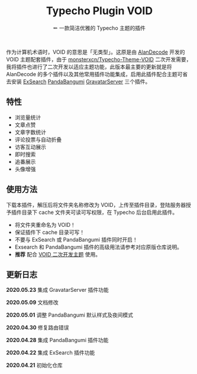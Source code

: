 <h1 align="center">Typecho Plugin VOID</h1>

<div align="center">

✏ 一款简洁优雅的 Typecho 主题的插件

</div></br>


作为计算机术语时，VOID 的意思是「无类型」。这原是由 [AlanDecode](https://github.com/AlanDecode) 开发的 VOID 主题配套插件，由于 [monsterxcn/Typecho-Theme-VOID](https://github.com/monsterxcn/Typecho-Theme-VOID) 二次开发需要，我将插件也进行了二次开发以适应主题功能，此版本最主要的更新就是将 AlanDecode 的多个插件以及其他常用插件功能集成，启用此插件配合主题可省去安装 [ExSearch](https://github.com/AlanDecode/Typecho-Plugin-ExSearch) [PandaBangumi](https://github.com/AlanDecode/PandaBangumi-Typecho-Plugin) [GravatarServer](https://github.com/kraity/typecho-gravatar) 三个插件。

## 特性

 - 浏览量统计
 - 文章点赞
 - 文章字数统计
 - 评论投票与自动折叠
 - 访客互动展示
 - 即时搜索
 - 追番展示
 - 头像增强

## 使用方法

下载本插件，解压后将文件夹名称修改为 VOID，上传至插件目录，登陆服务器授予插件目录下 cache 文件夹可读可写权限，在 Typecho 后台启用此插件。

 - 将文件夹重命名为 VOID！
 - 保证插件下 cache 目录可写！
 - 不要与 ExSearch 或 PandaBangumi 插件同时开启！
 - Exsearch 和 PandaBangumi 插件的高级用法请参考对应原版仓库说明。
 - **推荐** 配合 [VOID 二次开发主题](https://github.com/monsterxcn/Typecho-Theme-VOID) 使用。

## 更新日志

**2020.05.23** 集成 GravatarServer 插件功能

**2020.05.09** 文档修改

**2020.05.01** 调整 PandaBangumi 默认样式及夜间模式

**2020.04.30** 修复路由错误

**2020.04.28** 集成 PandaBangumi 插件功能

**2020.04.22** 集成 ExSearch 插件功能

**2020.04.21** 初始化仓库
